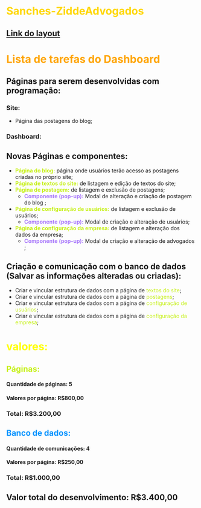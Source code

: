 <style>
  mainTitle {color: gold}
  dashboarTitle {color: orange}
  valorTitle {color: yellow}
  page { color: #c5f015 }
  component { color: #a878fb }
  dataBase {color: hsl(206,100%,52%)}
</style>

# <mainTitle>**Sanches-ZiddeAdvogados**</mainTitle>

## [Link do layout](https://xd.adobe.com/view/ecc34af2-a31b-4696-8e0a-201324966c33-b990/specs/)

# <dashboarTitle>**Lista de tarefas do Dashboard**</dashboarTitle>

## Páginas para serem desenvolvidas com programação:

### Site:

- Página das postagens do blog;

### Dashboard:

## Novas Páginas e componentes:

- <page>**Página do blog:**</page> página onde usuários terão acesso as postagens criadas no próprio site;
- <page>**Página de textos do site:**</page> de listagem e edição de textos do site;
- <page>**Página de postagem:**</page> de listagem e exclusão de postagens;
  - <component>**Componente (pop-up):**</component> Modal de alteração e criação de postagem do blog ;
- <page>**Página de configuração de usuários:**</page> de listagem e exclusão de usuários;
  - <component>**Componente (pop-up):**</component> Modal de criação e alteração de usuários;
- <page>**Página de configuração da empresa:**</page> de listagem e alteração dos dados da empresa;
  - <component>**Componente (pop-up):**</component> Modal de criação e alteração de advogados ;

## Criação e comunicação com o banco de dados (Salvar as informações alteradas ou criadas):

- Criar e vincular estrutura de dados com a página de <page>textos do site</page>;
- Criar e vincular estrutura de dados com a página de <page>postagens</page>;
- Criar e vincular estrutura de dados com a página de <page>configuração de usuários</page>;
- Criar e vincular estrutura de dados com a página de <page>configuração da empresa</page>;

# <valorTitle>**valores:**</valorTitle>

## <page>**Páginas:**</page>

#### Quantidade de páginas: 5

#### Valores por página: R$800,00

### **Total**: R$3.200,00

## <dataBase>**Banco de dados:**</dataBase>

#### Quantidade de comunicações: 4

#### Valores por página: R$250,00

### **Total**: R$1.000,00

## **Valor total do desenvolvimento: R$3.400,00**
